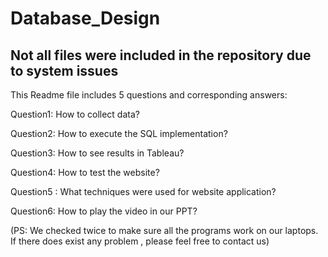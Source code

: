# Database_Design
## Not all files were included in the repository due to system issues

This Readme file includes 5 questions and corresponding answers:

Question1: How to collect data?

Question2: How to execute the SQL implementation?

Question3: How to see results in Tableau?

Question4: How to test the website? 

Question5 : What techniques were used for website application?

Question6: How to play the video in our PPT?

(PS: We checked twice to make sure all the programs work on our laptops. If there does exist any problem , please feel free to contact us)

